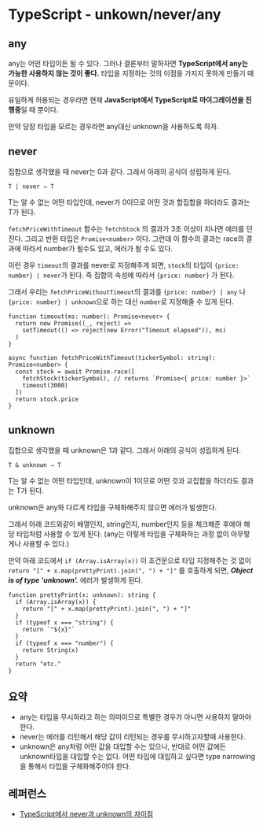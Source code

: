 # TypeScript - unkown/never/any

## any

any는 어떤 타입이든 될 수 있다. 그러나 결론부터 말하자면 **TypeScript에서 any는 가능한 사용하지 않는 것이 좋다.** 타입을 지정하는 것의 이점을 가지지 못하게 만들기 때문이다.

유일하게 허용되는 경우라면 현재 **JavaScript에서 TypeScript로 마이그레이션을 진행중**일 때 뿐이다.

만약 당장 타입을 모르는 경우라면 any대신 unknown을 사용하도록 하자.



## never

집합으로 생각했을 때 never는 0과 같다. 그래서 아래의 공식이 성립하게 된다.

```tsx
T | never ⇒ T
```

T는 알 수 없는 어떤 타입인데, never가 0이므로 어떤 것과 합집합을 하더라도 결과는 T가 된다.

`fetchPriceWithTimeout` 함수는 `fetchStock` 의 결과가 3초 이상이 지나면 에러를 던진다. 그리고 반환 타입은 `Promise<number>` 이다. 그런데 이 함수의 결과는 race의 결과에 따라서 number가 될수도 있고, 에러가 될 수도 있다.

이런 경우 `timeout`의 결과를 never로 지정해주게 되면, `stock`의 타입이 `{price: number} | never`가 된다. 즉 집합의 속성에 따라서 `{price: number}` 가 된다.

그래서 우리는 `fetchPriceWithoutTimeout`의 결과를 `{price: number} | any` 나 `{price: number} | unknown`으로 하는 대신 `number`로 지정해줄 수 있게 된다.

```tsx
function timeout(ms: number): Promise<never> {
  return new Promise((_, reject) =>
    setTimeout(() => reject(new Error("Timeout elapsed")), ms)
  )
}

async function fetchPriceWithTimeout(tickerSymbol: string): Promise<number> {
  const stock = await Promise.race([
    fetchStock(tickerSymbol), // returns `Promise<{ price: number }>`
    timeout(3000)
  ])
  return stock.price
}
```



## unknown

집합으로 생각했을 때 unknown은 1과 같다. 그래서 아래의 공식이 성립하게 된다.

```tsx
T & unknown ⇒ T
```

T는 알 수 없는 어떤 타입인데, unknown이 1이므로 어떤 것과 교집합을 하더라도 결과는 T가 된다.

unknown은 any와 다르게 타입을 구체화해주지 않으면 에러가 발생한다.

그래서 아래 코드와같이 배열인지, string인지, number인지 등을 체크해준 후에야 해당 타입처럼 사용할 수 있게 된다. (any는 이렇게 타입을 구체화하는 과정 없이 아무렇게나 사용할 수 있다.)

만약 아래 코드에서 `if (Array.isArray(x))` 이 조건문으로 타입 지정해주는 것 없이 `return "[" + x.map(prettyPrint).join(", ") + "]"` 를 호출하게 되면, ***Object is of type ‘unknown’.*** 에러가 발생하게 된다.

```tsx
function prettyPrint(x: unknown): string {
  if (Array.isArray(x)) {
    return "[" + x.map(prettyPrint).join(", ") + "]"
  }
  if (typeof x === "string") {
    return `"${x}"`
  }
  if (typeof x === "number") {
    return String(x)
  } 
  return "etc."
}
```



## 요약

- any는 타입을 무시하라고 하는 의미이므로 특별한 경우가 아니면 사용하지 말아야한다.
- never는 에러를 리턴해서 해당 값이 리턴되는 경우를 무시하고자할때 사용한다.
- unknown은 any처럼 어떤 값을 대입할 수는 있으나, 반대로 어떤 값에든 unknown타입을 대입할 수는 없다. 어떤 타입에 대입하고 싶다면 type narrowing을 통해서 타입을 구체화해주어야 한다.



## 레퍼런스

- [TypeScript에서 never과 unknown의 차이점](https://blog.logrocket.com/when-to-use-never-and-unknown-in-typescript-5e4d6c5799ad/)